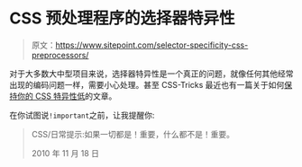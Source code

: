 # CSS 预处理程序的选择器特异性

> 原文：<https://www.sitepoint.com/selector-specificity-css-preprocessors/>

对于大多数大中型项目来说，选择器特异性是一个真正的问题，就像任何其他经常出现的编码问题一样，需要小心处理。甚至 CSS-Tricks 最近也有一篇关于如何[保持你的 CSS 特异性低](http://css-tricks.com/strategies-keeping-css-specificity-low/)的文章。

在你试图说`!important`之前，让我提醒你:

> CSS/日常提示:如果一切都是！重要，什么都不是！重要。
> 
> 2010 年 11 月 18 日